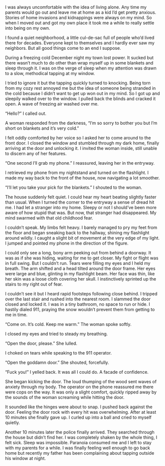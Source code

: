 I was always uncomfortable with the idea of living alone. Any time my parents would go out and leave me at home as a kid I’d get pretty anxious. Stories of home invasions and kidnappings were always on my mind. So when I moved out and got my own place it took me a while to really settle into being on my own. 

I found a quiet neighborhood, a little cul-de-sac full of people who’d lived there for decades. Everyone kept to themselves and I hardly ever saw my neighbors. But all good things come to an end I suppose. 

During a freezing cold December night my town lost power. It sucked but there wasn’t much to do other than wrap myself up in some blankets and sleep through it. I was on the verge of sleep when my attention was drawn to a slow, methodical tapping at my window.

I tried to ignore it but the tapping quickly turned to knocking. Being torn from my cozy rest annoyed me but the idea of someone being stranded in the cold because I didn’t want to get up won out in my mind. So I got up and sleepily walked over to the window. I pulled back the blinds and cracked it open. A wave of freezing air washed over me. 

“Hello?” I called out.

A woman responded from the darkness, “I’m so sorry to bother you but I’m short on blankets and it’s very cold.” 

I felt oddly comforted by her voice so I asked her to come around to the front door. I closed the window and stumbled through my dark home, finally arriving at the door and unlocking it. I invited the woman inside, still unable to discern any of her features. 

“One second I’ll grab my phone.” I reassured, leaving her in the entryway. 

I retrieved my phone from my nightstand and turned on the flashlight. I made my way back to the front of the house, now navigating a lot smoother. 

“I’ll let you take your pick for the blankets.” I shouted to the woman.

The house suddenly felt quiet. I could hear my heart beating slightly faster than usual. When I turned the corner to the entryway a sense of dread hit me. I had let a stranger into my home. Sleepy or not I should’ve been more aware of how stupid that was. But now, that stranger had disappeared. My mind swarmed with that old childhood fear. 

I couldn’t speak. My limbs felt heavy. I barely managed to pry my feet from the floor and began sneaking back to the hallway, shining my flashlight around wildly. I caught a slight bit of movement at the very edge of my light. I jumped and pointed my phone in the direction of the figure. 

I could only see a long, bony arm peeking out from behind a doorway. It was as if she was hiding, waiting for me to get closer. My fight or flight was in full swing. But I couldn’t run. Tears were filling my eyes and I held my breath. The arm shifted and a head tilted around the door frame. Her eyes were large and blue, glinting in my flashlight beam. Her face was thin, like her skin was a loose cloth covering her skull. I instinctively sprinted up the stairs to my right out of fear. 

I couldn’t see it but I heard rapid footsteps following close behind. I tripped over the last stair and rushed into the nearest room. I slammed the door closed and locked it. I was in a tiny bathroom, no space to run or hide. I hastily dialed 911, praying the snow wouldn’t prevent them from getting to me in time. 

“Come on. It’s cold. Keep me warm.” The woman spoke softly. 

I closed my eyes and tried to steady my breathing. 

“Open the door, please.” She lulled. 

I choked on tears while speaking to the 911 operator. 

“Open the goddamn door.” She shouted, forcefully. 

“Fuck you!” I yelled back. It was all I could do. A facade of confidence.

She began kicking the door. The loud thumping of the wood sent waves of anxiety through my body. The operator on the phone reassured me there were cops on the way. It was only a slight comfort, quickly ripped away by the sounds of the woman screaming while hitting the door. 

It sounded like the hinges were about to snap. I pushed back against the door. Feeling the door rock with every hit was overwhelming. After at least 10 minutes she finally gave up. I curled up into a ball and cried to myself quietly. 

Another 10 minutes later the police finally arrived. They searched through the house but didn’t find her. I was completely shaken by the whole thing, I felt sick. Sleep was impossible. Paranoia consumed me and I left to stay with my parents for a while. I was finally feeling well enough to go back home but recently my father has been complaining about tapping outside his window at night.